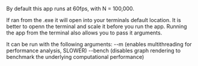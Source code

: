 By default this app runs at 60fps, with N = 100,000.

If ran from the .exe it will open into your terminals default location. It is better to openn the terminal and scale it before you run the app. Running the app from the terminal also allows you to pass it arguments.

It can be run with the following arguments:
--m (enables multithreading for performance analysis, SLOWER)
--bench (disables graph rendering to benchmark the underlying computational performance)
